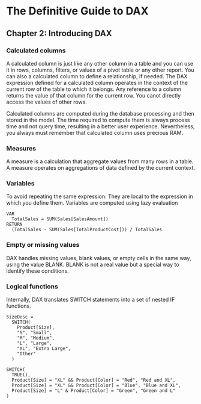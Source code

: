 # The Definitive Guide to DAX

## Chapter 2: Introducing DAX

### Calculated columns

<p>
  A calculated column is just like any other column in a table and you can use it in rows, columns, 
  filters, or values of a pivot table or any other report. You can also a calculated column to define a 
  relationship, if needed. The DAX expression defined for a calculated column operates in the context of 
  the current row of the table to which it belongs. Any reference to a column returns the value of that
  column for the current row. You canot directly access the values of other rows.
</p>

<p>
  Calculated columns are computed during the database processing and then stored in the model. The time
  required to compute them is always process time and not query time, resulting in a better user experience.
  Nevertheless, you always must remember that calculated column uses precious RAM.
</p>

### Measures

<p>
  A measure is a calculation that aggregate values from many rows in a table. A measure operates on 
  aggregations of data defined by the current context.
</p>

### Variables

<p>
  To avoid repeating the same expression. They are local to the expression in which you define them.
  Variables are computed using lazy evaluation
</p>

```
VAR
  TotalSales = SUM(Sales[SalesAmount])
RETURN
  (TotalSales - SUM(Sales[TotalProductCost])) / TotalSales
```

### Empty or missing values

<p>
  DAX handles missing values, blank values, or empty cells in the same way, using the value BLANK.
  BLANK is not a real value but a special way to identify these conditions.
</p>

### Logical functions

<p>
  Internally, DAX translates SWITCH statements into  a set of nested IF functions.
</p>

```
SizeDesc =
  SWITCH(
    Product[Size], 
    "S", "Small",
    "M", "Medium",
    "L", "Large",
    "XL", "Extra Large",
    "Other"
  )
```

```
SWITCH(
  TRUE(),
  Product[Size] = "XL" && Product[Color] = "Red", "Red and XL",
  Product[Size] = "XL" && Product[Color] = "Blue", "Blue and XL",
  Product[Size] = "L" & Product[Color] = "Green", "Green and L"
)
```
